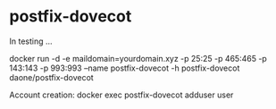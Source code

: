 # postfix-dovecot
In testing …

docker run -d -e maildomain=yourdomain.xyz -p 25:25 -p 465:465 -p 143:143 -p 993:993 –name postfix-dovecot -h postfix-dovecot daone/postfix-dovecot

Account creation: docker exec postfix-dovecot adduser user

